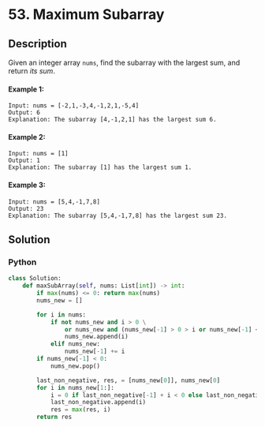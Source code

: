# 53. Maximum Subarray

## Description
Given an integer array `nums`, find the subarray with the largest sum, and return *its sum*.

#### Example 1:
```
Input: nums = [-2,1,-3,4,-1,2,1,-5,4]
Output: 6
Explanation: The subarray [4,-1,2,1] has the largest sum 6.
```

#### Example 2:
```
Input: nums = [1]
Output: 1
Explanation: The subarray [1] has the largest sum 1.
```

#### Example 3:
```
Input: nums = [5,4,-1,7,8]
Output: 23
Explanation: The subarray [5,4,-1,7,8] has the largest sum 23.
```


## Solution

### Python
```python
class Solution:
    def maxSubArray(self, nums: List[int]) -> int:
        if max(nums) <= 0: return max(nums) 
        nums_new = []

        for i in nums:
            if not nums_new and i > 0 \
                or nums_new and (nums_new[-1] > 0 > i or nums_new[-1] < 0 < i):
                nums_new.append(i)
            elif nums_new:
                nums_new[-1] += i
        if nums_new[-1] < 0:
            nums_new.pop()

        last_non_negative, res, = [nums_new[0]], nums_new[0]
        for i in nums_new[1:]:
            i = 0 if last_non_negative[-1] + i < 0 else last_non_negative[-1] + i
            last_non_negative.append(i)
            res = max(res, i)
        return res
```
